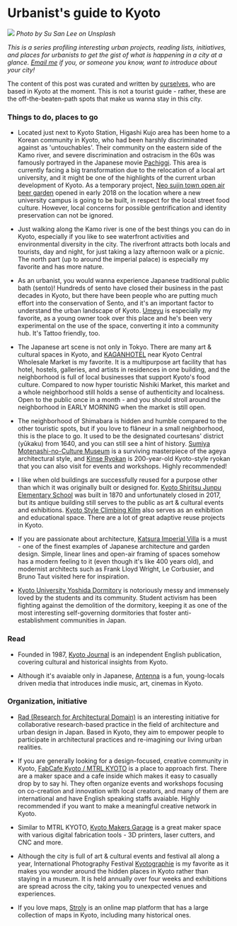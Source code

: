 # Urbanist's guide to Kyoto

![](urbanist_kyoto.jpg)
_Photo by Su San Lee on Unsplash_

*This is a series profiling interesting urban projects, reading lists, initiatives, and places for urbanists to get the gist of what is happening in a city at a glance. [Email me](mailto:travelingcircusofurbanism@gmail.com) if you, or someone you know, want to introduce about your city!*

The content of this post was curated and written by [ourselves](https://www.travelingcircusofurbanism.com/about), who are based in Kyoto at the moment. This is not a tourist guide - rather, these are the off-the-beaten-path spots that make us wanna stay in this city. 

### Things to do, places to go

-  Located just next to Kyoto Station, Higashi Kujo area has been home to a Korean community in Kyoto, who had been harshly discriminated against as 'untouchables'. Their community on the eastern side of the Kamo river, and severe discrimination and ostracism in the 60s was famously portrayed in the Japanese movie [Pachiggi](https://www.imdb.com/title/tt0449630/). This area is currently facing a big transformation due to the relocation of a local art university, and it might be one of the highlights of the current urban development of Kyoto. As a temporary project, [Neo sujin town open air beer garden](https://japantravel.navitime.com/en/area/jp/guide/NTJtrv1441-en/) opened in early 2018 on the location where a new university campus is going to be built, in respect for the local street food culture. However, local concerns for possible gentrification and identity preservation can not be ignored. 

- Just walking along the Kamo river is one of the best things you can do in Kyoto, especially if you like to see waterfront activities and environmental diversity in the city. The riverfront attracts both locals and tourists, day and night, for just taking a lazy afternoon walk or a picnic. The north part (up to around the imperial palace) is especially my favorite and has more nature. 

- As an urbanist, you would wanna experience Japanese traditional public bath (sento)! Hundreds of sento have closed their business in the past decades in Kyoto, but there have been people who are putting much effort into the conservation of Sento, and it's an important factor to understand the urban landscape of Kyoto. [Umeyu](http://beacon-kyoto.com/spot/S0000000776.html) is especially my favorite, as a young owner took over this place and he's been very experimental on the use of the space, converting it into a community hub. It's Tattoo friendly, too. 

- The Japanese art scene is not only in Tokyo. There are many art & cultural spaces in Kyoto, and [KAGANHOTEL](http://kaganhotel.com/) near Kyoto Central Wholesale Market is my favorite. It is a multipurpose art facility that has hotel, hostels, galleries, and artists in residences in one building, and the neighborhood is full of local businesses that support Kyoto's food culture. Compared to now hyper touristic Nishiki Market, this market and a whole neighborhood still holds a sense of authenticity and localness. Open to the public once in a month - and you should stroll around the neighborhood in EARLY MORNING when the market is still open. 

- The neighborhood of Shimabara is hidden and humble compared to the other touristic spots, but if you love to flâneur in a small neighborhood, this is the place to go. It used to be the designated courtesans' district (yūkaku) from 1640, and you can still see a hint of history. [Sumiya Motenashi-no-Culture Museum](https://www.japanvisitor.com/japan-city-guides/japan-museums/sumiya-motenashi) is a surviving masterpiece of the ageya architectural style, and [Kinse Ryokan](http://kinseinn.com/) is 200-year-old Kyoto-style ryokan that you can also visit for events and workshops. Highly recommended! 

- I like when old buildings are successfully reused for a purpose other than which it was originally built or designed for. [Kyoto Shiritsu Junpu Elementary School]() was built in 1870 and unfortunately closed in 2017, but its antique building still serves to the public as art & cultural events and exhibitions. [Kyoto Style Climbing Kilm](http://kyotostyle-climbing-kiln.info/) also serves as an exhibition and educational space. There are a lot of great adaptive reuse projects in Kyoto. 

- If you are passionate about architecture, [Katsura Imperial Villa](https://www.japan-guide.com/e/e3914.html) is a must - one of the finest examples of Japanese architecture and garden design. Simple, linear lines and open-air framing of spaces somehow has a modern feeling to it (even though it's like 400 years old), and modernist architects such as Frank Lloyd Wright, Le Corbusier, and Bruno Taut visited here for inspiration. 

- [Kyoto University Yoshida Dormitory](https://www.japantimes.co.jp/culture/2019/02/05/stage/actors-hoping-save-kyoto-universitys-yoshida-dormitory/#.XWdycJMzZTY) is notoriously messy and immensely loved by the students and its community. Student activism has been fighting against the demolition of the dormitory, keeping it as one of the most interesting self-governing dormitories that foster anti-establishment communities in Japan. 

### Read

- Founded in 1987, [Kyoto Journal](https://kyotojournal.org/) is an independent English publication, covering cultural and historical insights from Kyoto.

- Although it's avaiable only in Japanese, [Antenna](https://kyoto-antenna.com/) is a fun, young-locals driven media that introduces indie music, art, cinemas in Kyoto.

### Organization, initiative

- [Rad (Research for Architectural Domain)](https://worldarchitecture.org/architecture-news/epgzh/research-for-architectural-domain-celebrates-its-10th-anniversary.html) is an interesting initiative for collaborative research-based practice in the field of architecture and urban design in Japan. Based in Kyoto, they aim to empower people to participate in architectural practices and re-imagining our living urban realities. 

- If you are generally looking for a design-focused, creative community in Kyoto, [FabCafe Kyoto / MTRL KYOTO](https://mtrl.com/kyoto/) is a place to approach first. There are a maker space and a cafe inside which makes it easy to casually drop by to say hi. They often organize events and workshops focusing on co-creation and innovation with local creators, and many of them are international and have English speaking staffs avaiable. Highly recommended if you want to make a meaningful creative network in Kyoto. 

- Similar to MTRL KYOTO, [Kyoto Makers Garage](https://kyotomakersgarage.com/) is a great maker space with various digital fabrication tools - 3D printers, laser cutters, and CNC and more. 

- Although the city is full of art & cultural events and festival all along a year, International Photography Festival [Kyotographie](https://www.kyotographie.jp/?lang=en) is my favorite as it makes you wonder around the hidden places in Kyoto rather than staying in a museum. It is held annually over four weeks and exhibitions are spread across the city, taking you to unexpected venues and experiences. 

- If you love maps, [Stroly](https://stroly.com/en/) is an online map platform that has a large collection of maps in Kyoto, including many historical ones. 